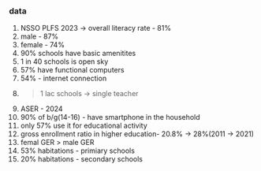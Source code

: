### data
1. NSSO PLFS 2023 -> overall literacy rate - 81%
2. male - 87%
3. female - 74%
4. 90% schools have basic amenitites
5. 1 in 40 schools is open sky
6. 57% have functional computers
7. 54% - internet connection
8. > 1 lac schools -> single teacher
9. ASER - 2024
10. 90% of b/g(14-16) - have smartphone in the household
11. only 57% use it for educational activity
12. gross enrollment ratio in higher education- 20.8% -> 28%(2011 -> 2021)
13. femal GER > male GER
14. 53% habitations - primiary schools
15. 20% habitations - secondary schools
